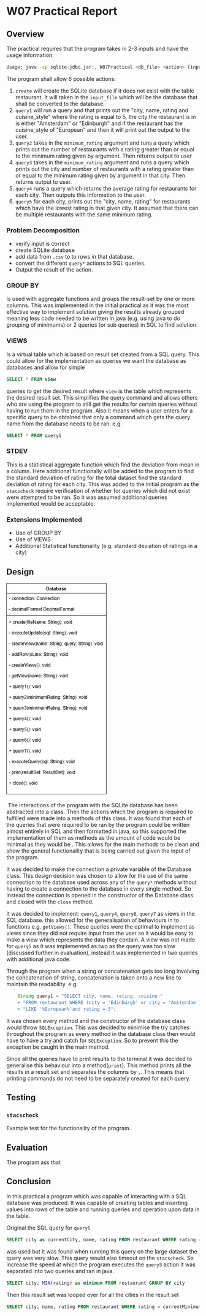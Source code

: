 # W07 Practical Report

## Overview

The practical requires that the program takes in 2-3 inputs and have the usage information:

```bash
Usage: java -cp sqlite-jdbc.jar:. W07Practical <db_file> <action> [input_file | minimum_rating]
```

The program shall allow 6 possible actions:

1. `create`  will create the SQLite database if it does not exist with the table restaurant. It will taken in the `input_file` which will be the database that shall be converted to the database.
2. `query1` will run a query and that prints out the "city, name, rating and cuisine_style" where the rating is equal to 5, the city the restaurant is in is either "Amsterdam" or "Edinburgh" and if the restaurant has the cuisine_style of "European" and then it will print out the output to the user.
3. `query2` takes in the `minimum_rating` argument and runs a query which prints out the number of restaurants with a rating greater than or equal to the minimum rating given by argument. Then returns output to user
4. `query3` takes in the `minimum_rating` argument and runs a query which prints out the city and number of restaurants with a rating greater than or equal to the minimum rating given by argument in that city. Then returns output to user.
5. `query4` runs a query which returns the average rating for restaurants for each city. Then outputs this information to the user.
6. `query5` for each city, prints out the "city, name, rating" for restaurants which have the lowest rating in that given city. It assumed that there can be multiple restaurants with the same minimum rating.

### Problem Decomposition

* verify input is correct
* create SQLite database
* add data from `.csv` to to rows in that database.
* convert the different `query*` actions to SQL queries.
* Output the result of the action.

### GROUP BY

Is used with aggregate functions and groups the result-set by one or more columns. This was implemented in the initial practical as it was the most effective way to implement solution giving the results already grouped meaning less code needed to be written in java (e.g. using java to do grouping of minimums) or 2 queries (or sub queries) in SQL to find solution.

### VIEWS

Is a virtual table which is based on result set created from a SQL query. This could allow for the implementation as queries we want the database as databases and allow for simple

```sql
SELECT * FROM view
```

queries to get the desired result where `view` is the table which represents the desired result set. This simplifies the query command and allows others who are using the program to still get the results for certain queries without having to run them in the program. Also it means when a user enters for a specific query to be obtained that only a command which gets the query name from the database needs to be ran. e.g.

```sql
SELECT * FROM query1
```

### STDEV

This is a statistical aggregate function which find the deviation from mean in a column. Here additional functionally will be added to the program to find the standard deviation of rating for the total dataset find the standard deviation of rating for each city.  This was added to the initial program as the `stacscheck` require verification of whether for queries which did not exist were attempted to be ran. So it was assumed additional queries implemented would be acceptable.

### Extensions Implemented

* Use of GROUP BY
* Use of VIEWS
* Additional Statistical functionality (e.g. standard deviation of ratings in a city)

## Design

![](UML\Database.png)



​                                                                                                                                                                                                                                                                                                                                                                                                                                                                                                                                                                                                                                                                                                                                                                                                                                                                                                                                                                                                                                                                                                                                                                                                                                                                                                                                                                                                                                                                                                                The interactions of the program with the SQLite database has been abstracted into a class. Then the actions which the program is required to fulfilled were made into a methods of this class. It was found that each of the queries that were required to be ran by the program could be written almost entirely in SQL and then formatted in java, so this supported the implementation of them as methods as the amount of code would be minimal as they would be . This allows for the main methods to be clean and show the general functionality that is being carried out given the input of the program. 

It was decided to make the connection a private variable of the Database class. This design decision was chosen to allow for the use of the same connection to the database used across any of the `query*` methods without having to create a connection to the database in every single method. So instead the connection is opened in the constructor of the Database class and closed with the `close` method. 

It was decided to implement: `query1`, `query4`, `query6`, `query7` as views in the SQL database. this allowed for the generalisation of behaviours in to functions e.g. `getViews()`. These queries were the optimal to implement as views since they did not require input from the user so it would be easy to make a view which represents the data they contain. A view was not made for `query5` as it was implemented as two as the query was too slow (discussed further in evaluation), instead it was implemented in two queries with additional java code.

Through the program when a string or concatenation  gets too long involving the concatenation of string, concatenation is taken onto a new line to maintain the readability.  e.g.

```java
    String query1 = "SELECT city, name, rating, cuisine "
    + "FROM restaurant WHERE (city = 'Edinburgh' or city = 'Amsterdam') and cuisine "
    + "LIKE '%European%'and rating = 5";
```

It was chosen every method and the constructor of the database class would throw `SQLException`. This was decided to minimise the try catches throughout the program as every method in the database class then would have to have a try and catch for `SQLException`. So to prevent this the exception be caught in the main method. 

Since all the queries have to print results to the terminal it was decided to generalise this behaviour into a method(`print`). This method prints all the results in a result set and separates the columns by `,`. This means that printing commands do not need to be separately created for each query.

## Testing

### `stacscheck`

Example test for the functionality of the program.

## Evaluation

The program ass that 

## Conclusion

In this practical a program which was capable of interacting with a SQL database was produced. It was capable of creating tables and inserting values into rows of the table and running queries and operation upon data in the table.

Original the SQL query for `query5`

```sql
SELECT city as currentCity, name, rating FROM restaurant WHERE rating = (SELECT MIN(rating) FROM restaurant WHERE city=currentCity)
```

was used but it was found when running this query on the large dataset the query was very slow. This query would also timeout on the `stacscheck`. So increase the speed at which the program executes the `query5` action it was separated into two queries and ran in java.

```sql
SELECT city, MIN(rating) as minimum FROM restaurant GROUP BY city
```

Then this result set was looped over for all the cities in the result set

```sql
SELECT city, name, rating FROM restaurant WHERE rating = currentMinimum and city = currentCity
```

